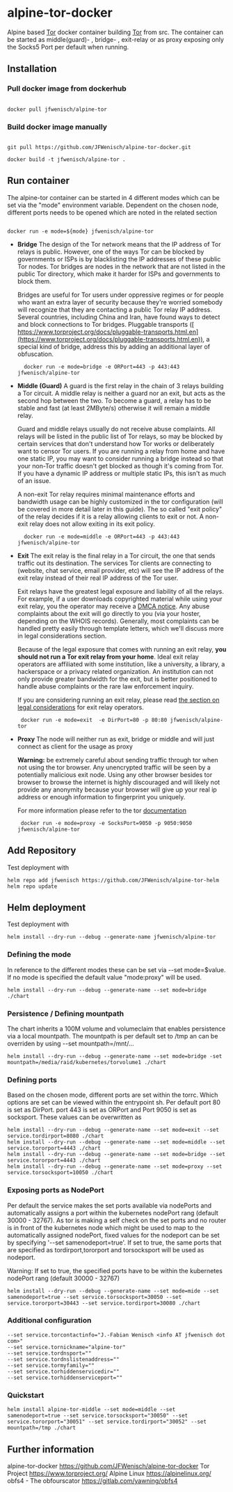 
# alpine-tor-docker

Alpine based [Tor](https://www.torproject.org/) docker container building [Tor](https://www.torproject.org/) from src. The container can be started as middle(guard)- , bridge- , exit-relay or as proxy exposing only the Socks5 Port per default when running.

  

## Installation

### Pull docker image from dockerhub

  

```

docker pull jfwenisch/alpine-tor

```

### Build docker image manually

  

```

git pull https://github.com/JFWenisch/alpine-tor-docker.git

docker build -t jfwenisch/alpine-tor .

```

  

## Run container 

The alpine-tor container can be started in 4 different modes which can be set via the "mode" environment variable.
Dependent on the chosen node, different ports needs to be opened which are noted in the related section

```

docker run -e mode=${mode} jfwenisch/alpine-tor

```


  

* **Bridge**
  The design of the Tor network means that the IP address of Tor relays is public. However, one of the ways Tor can be blocked by governments or ISPs is by blacklisting the IP addresses of these public Tor nodes. Tor bridges are nodes in the network that are not listed in the public Tor directory, which make it harder for ISPs and governments to block them.

  Bridges are useful for Tor users under oppressive regimes or for people who want an extra layer of security because they're worried somebody will recognize that they are contacting a public Tor relay IP address. Several countries, including China and Iran, have found ways to detect and block connections to Tor bridges. Pluggable transports ([​https://www.torproject.org/docs/pluggable-transports.html.en](https://www.torproject.org/docs/pluggable-transports.html.en)), a special kind of bridge, address this by adding an additional layer of obfuscation.

        
        docker run -e mode=bridge -e ORPort=443 -p 443:443 jfwenisch/alpine-tor
   
    

* **Middle (Guard)**
  A guard is the first relay in the chain of 3 relays building a Tor circuit. A middle relay is neither a guard nor an exit, but acts as the second hop between the two. To become a guard, a relay has to be stable and fast (at least 2MByte/s) otherwise it will remain a middle relay.

  Guard and middle relays usually do not receive abuse complaints. All relays will be listed in the public list of Tor relays, so may be blocked by certain services that don't understand how Tor works or deliberately want to censor Tor users. If you are running a relay from home and have one static IP, you may want to consider running a bridge instead so that your non-Tor traffic doesn't get blocked as though it's coming from Tor. If you have a dynamic IP address or multiple static IPs, this isn't as much of an issue.

  A non-exit Tor relay requires minimal maintenance efforts and bandwidth usage can be highly customized in the tor configuration (will be covered in more detail later in this guide). The so called "exit policy" of the relay decides if it is a relay allowing clients to exit or not. A non-exit relay does not allow exiting in its exit policy.

        
        docker run -e mode=middle -e ORPort=443 -p 443:443 jfwenisch/alpine-tor
       

 * **Exit**
  The exit relay is the final relay in a Tor circuit, the one that sends traffic out its destination. The services Tor clients are connecting to (website, chat service, email provider, etc) will see the IP address of the exit relay instead of their real IP address of the Tor user.
  
   Exit relays have the greatest legal exposure and liability of all the relays. For example, if a user downloads copyrighted material while using your exit relay, you the operator may receive a [​DMCA notice](https://www.dmca.com/Solutions/view.aspx?ID=712f28a5-93f2-467b-ba92-3d58c8345a32&?ref=sol08a2). Any abuse complaints about the exit will go directly to you (via your hoster, depending on the WHOIS records). Generally, most complaints can be handled pretty easily through template letters, which we'll discuss more in legal considerations section.

   Because of the legal exposure that comes with running an exit relay, **you should not run a Tor exit relay from your home**. Ideal exit relay operators are affiliated with some institution, like a university, a library, a hackerspace or a privacy related organization. An institution can not only provide greater bandwidth for the exit, but is better positioned to handle abuse complaints or the rare law enforcement inquiry.

   If you are considering running an exit relay, please read [the section on legal considerations](https://trac.torproject.org/projects/tor/wiki/TorRelayGuide#Legalconsiderationsforexitrelayoperators) for exit relay operators.
  

        
        docker run -e mode=exit  -e DirPort=80 -p 80:80 jfwenisch/alpine-tor

 * **Proxy**
  The node will neither run as exit, bridge or middle and will just connect as client for the usage as proxy

   **Warning:** be extremely careful about sending traffic through tor when not using the tor browser. Any unencrypted traffic will be seen by a potentially malicious exit node. Using any other browser besides tor browser to browse the internet is highly discouraged and will likely not provide any anonymity because your browser will give up your real ip address or enough information to fingerprint you uniquely.

   For more information please refer to the tor [documentation](https://2019.www.torproject.org/docs/documentation.html.en)
  

        
        docker run -e mode=proxy -e SocksPort=9050 -p 9050:9050 jfwenisch/alpine-tor
       


  
## Add Repository

Test deployment with

```
helm repo add jfwenisch https://github.com/JFWenisch/alpine-tor-helm
helm repo update
```

## Helm deployment

Test deployment with

```
helm install --dry-run --debug --generate-name jfwenisch/alpine-tor

```


### Defining the mode
In reference to the different modes these can be set via --set mode=$value. If no mode is specified the default value "mode:proxy" will be used.

```
helm install --dry-run --debug --generate-name --set mode=bridge ./chart

```

### Persistence / Defining mountpath
The chart inherits a 100M volume and volumeclaim that enables persistence via a local mountpath. The mountpath is per default set to /tmp an can be overriden by using --set mountpath=/mnt/...

```
helm install --dry-run --debug --generate-name --set mode=bridge -set mountpath=/media/raid/kubernetes/torvolume1 ./chart

```

### Defining ports
Based on the chosen mode, different ports are set within the torrc. Which options are set can be viewed within the entrypoint sh. Per default port 80 is set as DirPort. port 443 is set as ORPort and Port 9050 is set as socksport. These values can be overwritten as

```
helm install --dry-run --debug --generate-name --set mode=exit --set service.tordirport=8080 ./chart
helm install --dry-run --debug --generate-name --set mode=middle --set service.tororport=4443 ./chart
helm install --dry-run --debug --generate-name --set mode=bridge --set service.tororport=4443 ./chart
helm install --dry-run --debug --generate-name --set mode=proxy --set service.torsocksport=10050 ./chart

```
### Exposing ports as NodePort
Per default the service makes the set ports available via nodePorts and automatically assigns a port within the kubernetes nodePort rang (default 30000 - 32767). As tor is making a self check on the set ports and no router is in front of the kubernetes node which might be used to map to the automatically assigned nodePort, fixed values for the nodeport can be set by specifying '--set samenodeport=true'. If set to true, the same ports that are specified as tordirport,tororport and torsocksport  will be used as nodeport.

Warning: If set to true, the specified ports have to be within the kubernetes nodePort rang (default 30000 - 32767)

```
helm install --dry-run --debug --generate-name --set mode=mide --set samenodeport=true --set service.torsocksport=30050 --set service.tororport=30443 --set service.tordirport=30080 ./chart

```

### Additional configuration


```
--set service.torcontactinfo="J.-Fabian Wenisch <info AT jfwenisch dot com>" 
--set service.tornickname="alpine-tor" 
--set service.tordnsport=""
--set service.tordnslistenaddress=""
--set service.tormyfamily=""
--set service.torhiddenservicedir=""
--set service.torhiddenserviceport=""
```

### Quickstart
```
helm install alpine-tor-middle --set mode=middle --set samenodeport=true --set service.torsocksport="30050" --set service.tororport="30051" --set service.tordirport="30052" --set mountpath=/tmp ./chart
```



## Further information

alpine-tor-docker https://github.com/JFWenisch/alpine-tor-docker
Tor Project https://www.torproject.org/
Alpine Linux https://alpinelinux.org/
obfs4 - The obfourscator https://gitlab.com/yawning/obfs4
  



